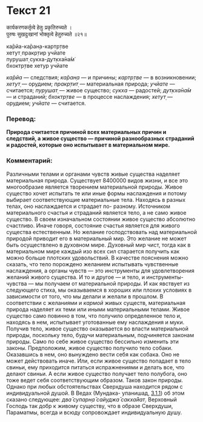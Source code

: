 # Текст 21

कार्यकरणकर्तृत्वे हेतुः प्रकृतिरुच्यते ।  
पुरुषः सुखदुःखानां भोक्तृत्वे हेतुरुच्यते ॥२१॥

ка̄рйа-ка̄ран̣а-картр̣тве  
хетут̣ пракр̣тир учйате  
пурушат̣ сукха-дут̣кха̄на̄м̇  
бхоктр̣тве хетур учйате

_ка̄рйа_ — следствия; _ка̄ран̣а_ — и причины; _картр̣тве_ — в возникновении; _хетут̣_ — орудием; _пракр̣тит̣_ — материальная природа; _учйате_ — считается; _пурушат̣_ — живое существо; _сукха_ — радостей; _дут̣кха̄на̄м_ — и страданий; _бхоктр̣тве_ — в процессе наслаждения; _хетут̣_ — орудием; _учйате_ — считается.

### Перевод:

**Природа считается причиной всех материальных причин и следствий, а живое существо — причиной разнообразных страданий и радостей, которые оно испытывает в материальном мире.**

### Комментарий:

Различными телами и органами чувств живые существа наделяет материальная природа. Существует 8400000 видов жизни, и все это многообразие является творением материальной природы. Живое существо хочет испытать те или иные формы наслаждения и потому выбирает соответствующие материальные тела. Находясь в разных телах, оно наслаждается и страдает по- разному. Источником материального счастья и страданий является тело, а не само живое существо. В своем изначальном состоянии живое существо абсолютно счастливо. Иначе говоря, состояние счастья является для живого существа естественным. Но желание господствовать над материальной природой приводит его в материальный мир. Это желание не может быть осуществлено в духовном мире. Духовный мир чист, тогда как в материальном мире каждый изо всех сил старается получить как можно больше плотских удовольствий. В качестве пояснения можно сказать, что тело порождено желанием испытывать чувственные наслаждения, а органы чувств — это инструменты для удовлетворения желаний живого существа. И то и другое — и тело, и инструменты-чувства — мы получаем от материальной природы. И как явствует из следующего стиха, мы оказываемся в хороших или плохих условиях в зависимости от того, что мы делали и желали в прошлом. В соответствии с желаниями и _кармой_ живых существ, материальная природа наделяет их теми или иными материальными телами. Живое существо само повинно в том, что получило определенное тело и, находясь в нем, испытывает уготованные ему наслаждения и муки. Получив тело, живое существо оказывается во власти материальной природы, поскольку тело, будучи материальным, подчиняется законам природы. Само по себе живое существо бессильно изменить эти законы. Предположим, живое существо получило тело собаки. Оказавшись в нем, оно вынуждено вести себя как собака. Оно не может действовать иначе. Или, если живое существо попадает в тело свиньи, ему приходится питаться испражнениями и делать все, что делают свиньи. А если живое существо получает тело полубога, оно тоже ведет себя соответствующим образом. Таков закон природы. Однако при любых обстоятельствах Сверхдуша находится рядом с индивидуальной душой. В Ведах (Мундака- упанишад, [3.1.1](#)) об этом сказано следующее: _два̄ супарн̣а̄ сайуджа̄ сакха̄йат̣_. Верховный Господь так добр к живому существу, что в образе Сверхдуши, Параматмы, всегда и всюду сопровождает индивидуальную душу.